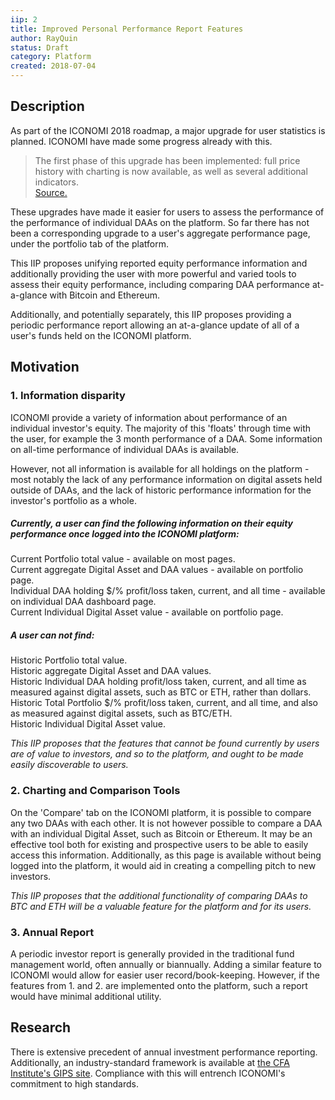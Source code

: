 ```yaml
---
iip: 2
title: Improved Personal Performance Report Features
author: RayQuin
status: Draft
category: Platform
created: 2018-07-04
---
```


<!--You can leave these HTML comments in your merged IIP and delete the visible duplicate text guides, they will not appear and may be helpful to refer to if you edit it again. This is the suggested template for new IIPs. Note that an IIP number will be assigned by an editor. When opening a pull request to submit your IIP, please use an abbreviated title in the filename, `iip-title_abbrev.md`. The title should be 44 characters or less.-->

## Description
<!--Provide a simplified and layman-accessible explanation of the IIP.-->
As part of the ICONOMI 2018 roadmap, a major upgrade for user statistics is planned. ICONOMI have made some progress already with this.

>The first phase of this upgrade has been implemented: full price history with charting is now available, as well as several additional indicators.  
[Source.](https://medium.com/iconominet/development-overview-q2-2018-fd11fc14388b)

These upgrades have made it easier for users to assess the performance of the performance of individual DAAs on the platform. So far there has not been a corresponding upgrade to a user's aggregate performance page, under the portfolio tab of the platform.

This IIP proposes unifying reported equity performance information and additionally providing the user with more powerful and varied tools to assess their equity performance, including comparing DAA performance at-a-glance with Bitcoin and Ethereum.

Additionally, and potentially separately, this IIP proposes providing a periodic performance report allowing an at-a-glance update of all of a user's funds held on the ICONOMI platform. 


## Motivation
<!-- The motivation should clearly explain why the existing system is inadequate to address the problem that the IIP solves. -->
### 1. Information disparity
ICONOMI provide a variety of information about performance of an individual investor's equity. The majority of this 'floats' through time with the user, for example the 3 month performance of a DAA. Some information on all-time performance of individual DAAs is available.

However, not all information is available for all holdings on the platform - most notably the lack of any performance information on digital assets held outside of DAAs, and the lack of historic performance information for the investor's portfolio as a whole.

##### Currently, a user can find the following information on their equity performance once logged into the ICONOMI platform:

Current Portfolio total value - available on most pages.  
Current aggregate Digital Asset and DAA values - available on portfolio page.  
Individual DAA holding $/% profit/loss taken, current, and all time - available on individual DAA dashboard page.  
Current Individual Digital Asset value - available on portfolio page.  

##### A user can not find:

Historic Portfolio total value.  
Historic aggregate Digital Asset and DAA values.  
Historic Individual DAA holding profit/loss taken, current, and all time as measured against digital assets, such as BTC or ETH, rather than dollars.  
Historic Total Portfolio $/% profit/loss taken, current, and all time, and also as measured against digital assets, such as BTC/ETH.  
Historic Individual Digital Asset value.  

*This IIP proposes that the features that cannot be found currently by users are of value to investors, and so to the platform, and ought to be made easily discoverable to users.*

### 2. Charting and Comparison Tools
On the 'Compare' tab on the ICONOMI platform, it is possible to compare any two DAAs with each other. It is not however possible to compare a DAA with an individual Digital Asset, such as Bitcoin or Ethereum.
It may be an effective tool both for existing and prospective users to be able to easily access this information. Additionally, as this page is available without being logged into the platform, it would aid in creating a compelling pitch to new investors.


*This IIP proposes that the additional functionality of comparing DAAs to BTC and ETH will be a valuable feature for the platform and for its users.*

### 3. Annual Report
A periodic investor report is generally provided in the traditional fund management world, often annually or biannually. Adding a similar feature to ICONOMI would allow for easier user record/book-keeping.
However, if the features from 1. and 2. are implemented onto the platform, such a report would have minimal additional utility. 

## Research
<!--Showing test cases, examples or research of how and why the idea has worked before (in other projects or other walks of life) will help strengthen the case for the IIP.-->
There is extensive precedent of annual investment performance reporting. Additionally, an industry-standard framework is available at [the CFA Institute's GIPS site](https://www.gipsstandards.org/Pages/index.aspx). Compliance with this will entrench ICONOMI's commitment to high standards.

